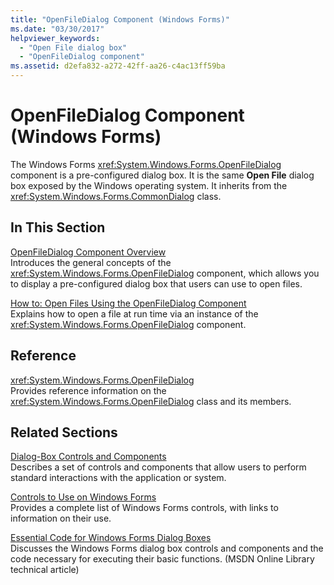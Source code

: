 ```yaml
---
title: "OpenFileDialog Component (Windows Forms)"
ms.date: "03/30/2017"
helpviewer_keywords: 
  - "Open File dialog box"
  - "OpenFileDialog component"
ms.assetid: d2efa832-a272-42ff-aa26-c4ac13ff59ba
---
```

# OpenFileDialog Component (Windows Forms)
The Windows Forms <xref:System.Windows.Forms.OpenFileDialog> component is a pre-configured dialog box. It is the same **Open File** dialog box exposed by the Windows operating system. It inherits from the <xref:System.Windows.Forms.CommonDialog> class.  
  
## In This Section  
 [OpenFileDialog Component Overview](openfiledialog-component-overview-windows-forms.md)  
 Introduces the general concepts of the <xref:System.Windows.Forms.OpenFileDialog> component, which allows you to display a pre-configured dialog box that users can use to open files.  
  
 [How to: Open Files Using the OpenFileDialog Component](how-to-open-files-using-the-openfiledialog-component.md)  
 Explains how to open a file at run time via an instance of the <xref:System.Windows.Forms.OpenFileDialog> component.  
  
## Reference  
 <xref:System.Windows.Forms.OpenFileDialog>  
 Provides reference information on the <xref:System.Windows.Forms.OpenFileDialog> class and its members.  
  
## Related Sections  
 [Dialog-Box Controls and Components](dialog-box-controls-and-components-windows-forms.md)  
 Describes a set of controls and components that allow users to perform standard interactions with the application or system.  
  
 [Controls to Use on Windows Forms](controls-to-use-on-windows-forms.md)  
 Provides a complete list of Windows Forms controls, with links to information on their use.  
  
 [Essential Code for Windows Forms Dialog Boxes](https://go.microsoft.com/fwlink/?LinkID=102575)  
 Discusses the Windows Forms dialog box controls and components and the code necessary for executing their basic functions. (MSDN Online Library technical article)
